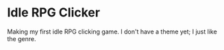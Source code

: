 # Idle RPG Clicker


Making my first idle RPG clicking game. I don't have a theme yet; I just like the genre.
